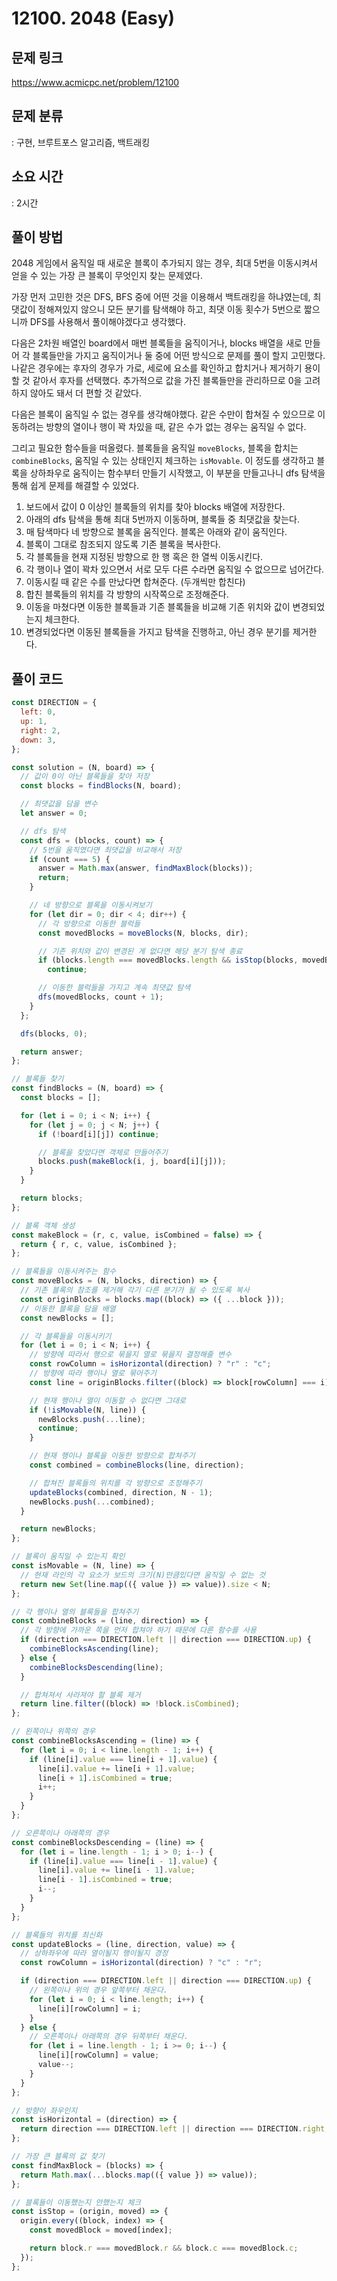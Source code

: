 # 12100. 2048 (Easy)

## 문제 링크

https://www.acmicpc.net/problem/12100

## 문제 분류

: 구현, 브루트포스 알고리즘, 백트래킹

## 소요 시간

: 2시간

## 풀이 방법

2048 게임에서 움직일 때 새로운 블록이 추가되지 않는 경우, 최대 5번을 이동시켜서 얻을 수 있는 가장 큰 블록이 무엇인지 찾는 문제였다.

가장 먼저 고민한 것은 DFS, BFS 중에 어떤 것을 이용해서 백트래킹을 하냐였는데, 최댓값이 정해져있지 않으니 모든 분기를 탐색해야 하고, 최댓 이동 횟수가 5번으로 짧으니까 DFS를 사용해서 풀이해야겠다고 생각했다.

다음은 2차원 배열인 board에서 매번 블록들을 움직이거나, blocks 배열을 새로 만들어 각 블록들만을 가지고 움직이거나 둘 중에 어떤 방식으로 문제를 풀이 할지 고민했다. 나같은 경우에는 후자의 경우가 가로, 세로에 요소를 확인하고 합치거나 제거하기 용이할 것 같아서 후자를 선택했다. 추가적으로 값을 가진 블록들만을 관리하므로 0을 고려하지 않아도 돼서 더 편할 것 같았다.

다음은 블록이 움직일 수 없는 경우를 생각해야했다. 같은 수만이 합쳐질 수 있으므로 이동하려는 방향의 열이나 행이 꽉 차있을 때, 같은 수가 없는 경우는 움직일 수 없다.

그리고 필요한 함수들을 떠올렸다. 블록들을 움직일 `moveBlocks`, 블록을 합치는 `combineBlocks`, 움직일 수 있는 상태인지 체크하는 `isMovable`. 이 정도를 생각하고 블록을 상하좌우로 움직이는 함수부터 만들기 시작했고, 이 부분을 만들고나니 dfs 탐색을 통해 쉽게 문제를 해결할 수 있었다.

1. 보드에서 값이 0 이상인 블록들의 위치를 찾아 blocks 배열에 저장한다.
2. 아래의 dfs 탐색을 통해 최대 5번까지 이동하며, 블록들 중 최댓값을 찾는다.
3. 매 탐색마다 네 방향으로 블록을 움직인다. 블록은 아래와 같이 움직인다.
4. 블록이 그대로 참조되지 않도록 기존 블록을 복사한다.
5. 각 블록들을 현재 지정된 방향으로 한 행 혹은 한 열씩 이동시킨다.
6. 각 행이나 열이 꽉차 있으면서 서로 모두 다른 수라면 움직일 수 없으므로 넘어간다.
7. 이동시킬 때 같은 수를 만났다면 합쳐준다. (두개씩만 합친다)
8. 합친 블록들의 위치를 각 방향의 시작쪽으로 조정해준다.
9. 이동을 마쳤다면 이동한 블록들과 기존 블록들을 비교해 기존 위치와 값이 변경되었는지 체크한다.
10. 변경되었다면 이동된 블록들을 가지고 탐색을 진행하고, 아닌 경우 분기를 제거한다.

## 풀이 코드

```js
const DIRECTION = {
  left: 0,
  up: 1,
  right: 2,
  down: 3,
};

const solution = (N, board) => {
  // 값이 0이 아닌 블록들을 찾아 저장
  const blocks = findBlocks(N, board);

  // 최댓값을 담을 변수
  let answer = 0;

  // dfs 탐색
  const dfs = (blocks, count) => {
    // 5번을 움직였다면 최댓값을 비교해서 저장
    if (count === 5) {
      answer = Math.max(answer, findMaxBlock(blocks));
      return;
    }

    // 네 방향으로 블록을 이동시켜보기
    for (let dir = 0; dir < 4; dir++) {
      // 각 방향으로 이동한 블럭들
      const movedBlocks = moveBlocks(N, blocks, dir);

      // 기존 위치와 값이 변경된 게 없다면 해당 분기 탐색 종료
      if (blocks.length === movedBlocks.length && isStop(blocks, movedBlocks))
        continue;

      // 이동한 블럭들을 가지고 계속 최댓값 탐색
      dfs(movedBlocks, count + 1);
    }
  };

  dfs(blocks, 0);

  return answer;
};

// 블록들 찾기
const findBlocks = (N, board) => {
  const blocks = [];

  for (let i = 0; i < N; i++) {
    for (let j = 0; j < N; j++) {
      if (!board[i][j]) continue;

      // 블록을 찾았다면 객체로 만들어주기
      blocks.push(makeBlock(i, j, board[i][j]));
    }
  }

  return blocks;
};

// 블록 객체 생성
const makeBlock = (r, c, value, isCombined = false) => {
  return { r, c, value, isCombined };
};

// 블록들을 이동시켜주는 함수
const moveBlocks = (N, blocks, direction) => {
  // 기존 블록의 참조를 제거해 각기 다른 분기가 될 수 있도록 복사
  const originBlocks = blocks.map((block) => ({ ...block }));
  // 이동한 블록을 담을 배열
  const newBlocks = [];

  // 각 블록들을 이동시키기
  for (let i = 0; i < N; i++) {
    // 방향에 따라서 행으로 묶을지 열로 묶을지 결정해줄 변수
    const rowColumn = isHorizontal(direction) ? "r" : "c";
    // 방향에 따라 행이나 열로 묶어주기
    const line = originBlocks.filter((block) => block[rowColumn] === i);

    // 현재 행이나 열이 이동할 수 없다면 그대로
    if (!isMovable(N, line)) {
      newBlocks.push(...line);
      continue;
    }

    // 현재 행이나 블록을 이동한 방향으로 합쳐주기
    const combined = combineBlocks(line, direction);

    // 합쳐진 블록들의 위치를 각 방향으로 조정해주기
    updateBlocks(combined, direction, N - 1);
    newBlocks.push(...combined);
  }

  return newBlocks;
};

// 블록이 움직일 수 있는지 확인
const isMovable = (N, line) => {
  // 현재 라인의 각 요소가 보드의 크기(N)만큼있다면 움직일 수 없는 것
  return new Set(line.map(({ value }) => value)).size < N;
};

// 각 행이나 열의 블록들을 합쳐주기
const combineBlocks = (line, direction) => {
  // 각 방향에 가까운 쪽을 먼저 합쳐야 하기 때문에 다른 함수를 사용
  if (direction === DIRECTION.left || direction === DIRECTION.up) {
    combineBlocksAscending(line);
  } else {
    combineBlocksDescending(line);
  }

  // 합쳐져서 사라져야 할 블록 제거
  return line.filter((block) => !block.isCombined);
};

// 왼쪽이나 위쪽의 경우
const combineBlocksAscending = (line) => {
  for (let i = 0; i < line.length - 1; i++) {
    if (line[i].value === line[i + 1].value) {
      line[i].value += line[i + 1].value;
      line[i + 1].isCombined = true;
      i++;
    }
  }
};

// 오른쪽이나 아래쪽의 경우
const combineBlocksDescending = (line) => {
  for (let i = line.length - 1; i > 0; i--) {
    if (line[i].value === line[i - 1].value) {
      line[i].value += line[i - 1].value;
      line[i - 1].isCombined = true;
      i--;
    }
  }
};

// 블록들의 위치를 최신화
const updateBlocks = (line, direction, value) => {
  // 상하좌우에 따라 열이될지 행이될지 경정
  const rowColumn = isHorizontal(direction) ? "c" : "r";

  if (direction === DIRECTION.left || direction === DIRECTION.up) {
    // 왼쪽이나 위의 경우 앞쪽부터 채운다.
    for (let i = 0; i < line.length; i++) {
      line[i][rowColumn] = i;
    }
  } else {
    // 오른쪽이나 아래쪽의 경우 뒤쪽부터 채운다.
    for (let i = line.length - 1; i >= 0; i--) {
      line[i][rowColumn] = value;
      value--;
    }
  }
};

// 방향이 좌우인지
const isHorizontal = (direction) => {
  return direction === DIRECTION.left || direction === DIRECTION.right;
};

// 가장 큰 블록의 값 찾기
const findMaxBlock = (blocks) => {
  return Math.max(...blocks.map(({ value }) => value));
};

// 블록들이 이동했는지 안했는지 체크
const isStop = (origin, moved) => {
  origin.every((block, index) => {
    const movedBlock = moved[index];

    return block.r === movedBlock.r && block.c === movedBlock.c;
  });
};
```
